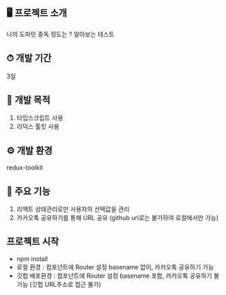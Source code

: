 ## 🖥 프로젝트 소개
나의 도파민 중독 정도는 ? 알아보는 테스트

## ⏱ 개발 기간
3일

## 💬 개발 목적 
1. 타입스크립트 사용
2. 리덕스 툴킷 사용

## ⚙️ 개발 환경
redux-toolkit

## 📌 주요 기능
1. 리액트 상태관리로만 사용자의 선택값을 관리
2. 카카오톡 공유하기를 통해 URL 공유 (github url로는 불가하여 로컬에서만 가능)

## 프로젝트 시작
- npm install
- 로컬 환경 : <App> 컴포넌트에 Router 설정 basename 없이, 카카오톡 공유하기 가능
- 깃헙 배포환경 : <App> 컴포넌트에 Router 설정 basename 포함, 카카오톡 공유하기 불가능 (깃헙 URL주소로 접근 불가)
